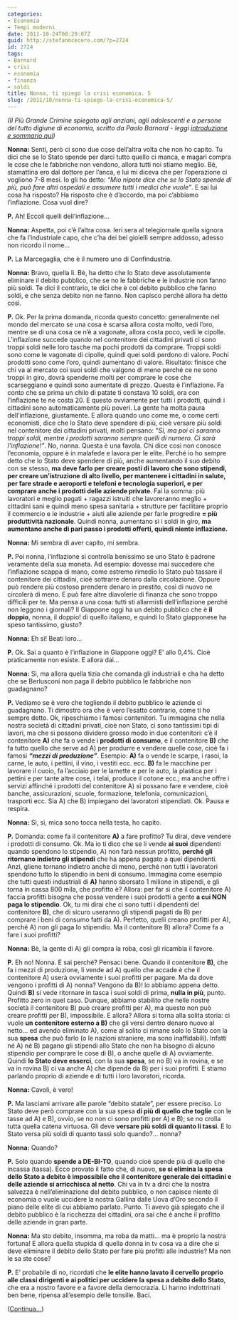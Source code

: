 ```yaml
---
categories:
- Economia
- Tempi moderni
date: 2011-10-24T08:29:07Z
guid: http://stefanocecere.com/?p=2724
id: 2724
tags:
- Barnard
- crisi
- economia
- finanza
- soldi
title: Nonna, ti spiego la crisi economica. 5
slug: /2011/10/nonna-ti-spiego-la-crisi-economica-5/
---
```


_(Il Più Grande Crimine spiegato agli anziani, agli adolescenti e a persone del tutto digiune di economia, scritto da Paolo Barnard - leggi [introduzione e sommario qui](http://stefanocecere.com/2011/10/24/vi-spiego-la-crisi-economica/ "Vi spiego la crisi economica"))_

**Nonna:** Senti, però ci sono due cose dell’altra volta che non ho capito. Tu dici che se lo Stato spende per darci tutto quello ci manca, e magari compra le cose che le fabbriche non vendono, allora tutti noi stiamo meglio. Bè, stamattina ero dal dottore per l’anca, e lui mi diceva che per l’operazione ci vogliono 7-8 mesi. Io gli ho detto: _“Mio nipote dice che se lo Stato spende di più, può fare altri ospedali e assumere tutti i medici che vuole”_. E sai lui cosa ha risposto? Ha risposto che è d’accordo, ma poi c’abbiamo l’inflazione. Cosa vuol dire?

**P.** Ah! Eccoli quelli dell’inflazione…

**Nonna:** Aspetta, poi c’è l’altra cosa. Ieri sera al telegiornale quella signora che fa l’industriale capo, che c’ha dei bei gioielli sempre addosso, adesso non ricordo il nome…

**P.** La Marcegaglia, che è il numero uno di Confindustria.

**Nonna:** Bravo, quella lì. Bè, ha detto che lo Stato deve assolutamente eliminare il debito pubblico, che se no le fabbriche e le industrie non fanno più soldi. Te dici il contrario, te dici che è col debito pubblico che fanno soldi, e che senza debito non ne fanno. Non capisco perché allora ha detto così.

**P.** Ok. Per la prima domanda, ricorda questo concetto: generalmente nel mondo del mercato se una cosa è scarsa allora costa molto, vedi l’oro, mentre se di una cosa ce n’è a vagonate, allora costa poco, vedi le cipolle. L’inflazione succede quando nel contenitore dei cittadini privati ci sono troppi soldi nelle loro tasche ma pochi prodotti da comprare. Troppi soldi sono come le vagonate di cipolle, quindi quei soldi perdono di valore. Pochi prodotti sono come l’oro, quindi aumentano di valore. Risultato: finisce che chi va al mercato coi suoi soldi che valgono di meno perché ce ne sono troppi in giro, dovrà spenderne molti per comprare le cose che scarseggiano e quindi sono aumentate di prezzo. Questa è l’inflazione. Fa conto che se prima un chilo di patate ti constava 10 soldi, ora con l’inflazione te ne costa 20. E questo ovviamente per tutti i prodotti, quindi i cittadini sono automaticamente più poveri. La gente ha molta paura dell’inflazione, giustamente. E allora quando uno come me, o come certi economisti, dice che lo Stato deve spendere di più, cioè versare più soldi nel contenitore dei cittadini privati, molti pensano: _“Sì, ma poi ci saranno troppi soldi, mentre i prodotti saranno sempre quelli di numero. Ci sarà l’inflazione!”_. No, nonna. Questa è una favola. Chi dice così non conosce l’economia, oppure è in malafede e lavora per le elite. Perché io ho sempre detto che lo Stato deve spendere di più, anche aumentando il suo debito con se stesso, **ma deve farlo per creare posti di lavoro che sono stipendi, per creare un’istruzione di alto livello, per mantenere i cittadini in salute, per fare strade e aeroporti e telefoni e tecnologia superiori, e per comprare anche i prodotti delle aziende private**. Fai la somma: più lavoratori e meglio pagati + ragazzi istruiti che lavoreranno meglio + cittadini sani e quindi meno spesa sanitaria + strutture per facilitare proprio il commercio e le industrie + aiuti alle aziende per farle progredire **= più produttività nazionale**. Quindi nonna, aumentano sì i soldi in giro, **ma aumentano anche di pari passo i prodotti offerti, quindi niente inflazione.**

**Nonna:** Mi sembra di aver capito, mi sembra.

**P.** Poi nonna, l’inflazione si controlla benissimo se uno Stato è padrone veramente della sua moneta. Ad esempio: dovesse mai succedere che l’inflazione scappa di mano, come estremo rimedio lo Stato può tassare il contenitore dei cittadini, cioè sottrarre denaro dalla circolazione. Oppure può rendere più costoso prendere denaro in prestito, così di nuovo ne circolerà di meno. E può fare altre diavolerie di finanza che sono troppo difficili per te. Ma pensa a una cosa: tutti sti allarmisti dell’inflazione perché non leggono i giornali? Il Giappone oggi ha un debito pubblico che è **il doppio**, nonna, il doppio! di quello italiano, e quindi lo Stato giapponese ha speso tantissimo, giusto?

**Nonna:** Eh sì! Beati loro…

**P.** Ok. Sai a quanto è l’inflazione in Giappone oggi? E’ allo 0,4%. Cioè praticamente non esiste. E allora dai…

**Nonna:** Sì, ma allora quella tizia che comanda gli industriali e cha ha detto che se Berlusconi non paga il debito pubblico le fabbriche non guadagnano?

**P.** Vediamo se è vero che togliendo il debito pubblico le aziende ci guadagnano. Ti dimostro ora che è vero l’esatto contrario, come ti ho sempre detto. Ok, ripeschiamo i famosi contenitori. Tu immagina che nella nostra società di cittadini privati, cioè non Stato, ci sono tantissimi tipi di lavori, ma che si possono dividere grosso modo in due contenitori: c’è il contenitore **A)** che fa o vende i **prodotti di consumo**, e il contenitore **B)** che fa tutto quello che serve ad A) per produrre e vendere quelle cose, cioè fa i famosi _**“mezzi di produzione”**_. Esempio: **A)** fa o vende le scarpe, i rasoi, la carne, le auto, i pettini, il vino, i vestiti ecc. ecc. **B)** fa le macchine per lavorare il cuoio, fa l’acciaio per le lamette e per le auto, la plastica per i pettini e per tante altre cose, i telai, produce il cotone ecc.; ma anche offre i servizi affinché i prodotti del contenitore A) si possano fare e vendere, cioè banche, assicurazioni, scuole, formazione, telefonia, comunicazioni, trasporti ecc. Sia A) che B) impiegano dei lavoratori stipendiati. Ok. Pausa e respira.

**Nonna:** Sì, sì, mica sono tocca nella testa, ho capito.

**P.** Domanda: come fa il contenitore **A)** a fare profitto? Tu dirai, deve vendere i prodotti di consumo. Ok. Ma io ti dico che se li vende **ai suoi** dipendenti quando spendono lo stipendio, A) non farà nessun profitto, **perché gli ritornano indietro gli stipendi** che ha appena pagato a quei dipendenti. Anzi, gliene tornano indietro anche di meno, perché non tutti i lavoratori spendono tutto lo stipendio in beni di consumo. Immagina come esempio che tutti questi industriali di **A)** hanno sborsato 1 milione in stipendi, e gli torna in cassa 800 mila, che profitto è? Allora: per far sì che il contenitore A) faccia profitti bisogna che possa vendere i suoi prodotti a gente **a cui NON paga lo stipendio**. Ok, tu mi dirai che ci sono tutti i dipendenti del contenitore **B)**, che di sicuro useranno gli stipendi pagati da B) per comprare i beni di consumo fatti da A). Perfetto, quelli creano profitti per A), perché A) non gli paga lo stipendio. Ma il contenitore B) allora? Come fa a fare i suoi profitti?

**Nonna:** Bè, la gente di A) gli compra la roba, così gli ricambia il favore.

**P.** Eh no! Nonna. E sai perché? Pensaci bene. Quando il contenitore **B)**, che fa i mezzi di produzione, li vende ad A) quello che accade è che il contenitore A) userà ovviamente i suoi profitti per pagare. Ma da dove vengono i profitti di A) nonna? Vengono da B)! lo abbiamo appena detto. Quindi **B)** si vede ritornare in tasca i suoi soldi di prima, **nulla in più**, punto. Profitto zero in quel caso. Dunque, abbiamo stabilito che nelle nostre società il contenitore B) può creare profitti per A), ma questo non può creare profitti per B), impossibile. E allora? Allora si torna alla solita storia: ci vuole **un contenitore esterno a B)** che gli versi dentro denaro nuovo al netto… ed avendo eliminato A), come al solito ci rimane solo lo Stato con la sua **spesa** che può farlo (o le nazioni straniere, ma sono inaffidabili). Infatti né A) né B) pagano gli stipendi allo Stato che non ha bisogno di alcuno stipendio per comprare le cose di B), o anche quelle di A) ovviamente. Quindi **lo Stato deve esserci**, con la sua **spesa**, se no B) va in rovina, e se va in rovina B) ci va anche A) che dipende da B) per i suoi profitti. E stiamo parlando proprio di aziende e di tutti i loro lavoratori, ricorda.

**Nonna:** Cavoli, è vero!

**P.** Ma lasciami arrivare alle parole “debito statale”, per essere preciso. Lo Stato deve però comprare con la sua spesa **di più di quello che toglie** con le tasse ad A) e B), ovvio, se no non ci sono profitti per A) e B); se no crolla tutta quella catena virtuosa. Gli deve **versare più soldi di quanto li tassi**. E lo Stato versa più soldi di quanto tassi solo quando?… nonna?

**Nonna:** Quando?

**P.** Solo quando **spende a DE-BI-TO**, quando cioè spende più di quello che incassa (tassa). Ecco provato il fatto che, di nuovo, **se si elimina la spesa dello Stato a debito è impossibile che il contenitore generale dei cittadini e delle aziende si arricchisca al netto**. Chi va in tv a dirci che la nostra salvezza è nell’eliminazione del debito pubblico, o non capisce niente di economia o vuole uccidere la nostra Gallina dalle Uova d’Oro secondo il piano delle elite di cui abbiamo parlato. Punto. Ti avevo già spiegato che il debito pubblico è la ricchezza dei cittadini, ora sai che è anche il profitto delle aziende in gran parte.

**Nonna:** Ma sto debito, insomma, ma roba da matti… ma è proprio la nostra fortuna! E allora quella stupida di quella donna in tv cosa va a dire che si deve eliminare il debito dello Stato per fare più profitti alle industrie? Ma non le sa ste cose?

**P.** E’ probabile di no, ricordati che **le elite hanno lavato il cervello proprio alle classi dirigenti e ai politici per uccidere la spesa a debito dello Stato**, che era a nostro favore e a favore della democrazia. Li hanno indottrinati ben bene, ripensa all’esempio delle tonsille. Baci.

([Continua…](http://stefanocecere.com/2011/10/25/nonna-ti-spiego-la-crisi-economica-6/ "Nonna, ti spiego la crisi economica. 6"))